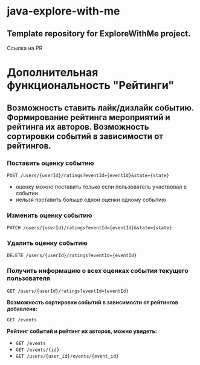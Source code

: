 # java-explore-with-me
Template repository for ExploreWithMe project.
---

Ссылка на PR


# Дополнительная функциональность "Рейтинги"

Возможность ставить лайк/дизлайк событию.
Формирование рейтинга мероприятий и рейтинга их авторов.
Возможность сортировки событий в зависимости от рейтингов.
---

### Поставить оценку событию

`POST /users/{userId}/ratings?eventId={eventId}&state={state}`

- оценку можно поставить только если пользователь участвовал в событии
- нельзя поставить больше одной оценки одному событию

### Изменить оценку событию
`PATCH /users/{userId}/ratings?eventId={eventId}&state={state}`

### Удалить оценку событию
`DELETE /users/{userId}/ratings?eventId={eventId}`

### Получить информацию о всех оценках события текущего пользователя
`GET /users/{userId}/ratings?eventId={eventId}`


**Возможность сортировки событий в зависимости от рейтингов добавлена:**

`GET /events`

**Pейтинг событий и рейтинг их авторов, можно увидеть:**

- `GET /events`
- `GET /events/{id}`
- `GET /users/{user_id}/events/{event_id}`